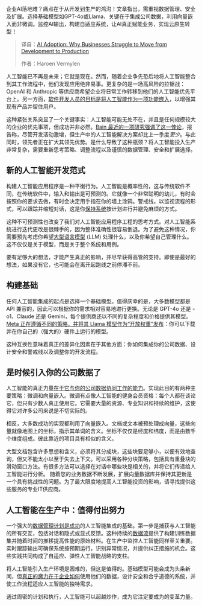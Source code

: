 
<!--
title: AI采纳：为什么企业难以从开发转向生产
cover: https://cdn.thenewstack.io/media/2025/03/f27f912d-mike-kononov-lfv0v3_2h6s-unsplash-scaled.jpg
summary: 企业AI落地难？痛点在于从开发到生产的鸿沟！文章指出，需重视数据管理、安全及扩展。选择基础模型如GPT-4o或Llama，关键在于集成公司数据，利用向量嵌入而非微调。监控AI输出，构建自适应系统，让AI真正赋能业务，实现云原生转型！
-->

企业AI落地难？痛点在于从开发到生产的鸿沟！文章指出，需重视数据管理、安全及扩展。选择基础模型如GPT-4o或Llama，关键在于集成公司数据，利用向量嵌入而非微调。监控AI输出，构建自适应系统，让AI真正赋能业务，实现云原生转型！

> 译自：[AI Adoption: Why Businesses Struggle to Move from Development to Production](https://thenewstack.io/ai-adoption-why-businesses-struggle-to-move-from-development-to-production/)
> 
> 作者：Haroen Vermylen

人工智能已不再是未来；它就是现在。然而，随着企业争先恐后地将人工智能整合到其工作流程中，他们发现应用绝非易事。更复杂的是一场高风险的拉锯战：OpenAI 和 Anthropic 等供应商希望企业将日常工作转移到他们的人工智能优先平台上。另一方面，[软件开发人员的目标是将人工智能作为一项功能嵌入](https://thenewstack.io/using-apis-with-low-code-tools-9-best-practices/)，以增强其现有产品并留住用户。

这种紧张关系突显了一个关键事实：人工智能可能无处不在，并且是任何规模较大的企业的优先事项，但成功并非必然。[Bain 最近的一项研究强调了这一悖论](https://www.bain.com/insights/ai-survey-four-themes-emerging/)，报告称，尽管开发活动激增，但生产中的人工智能解决方案却比上一季度*更少*。与此同时，领先者正在扩大其领先优势。是什么导致了这种瓶颈？将人工智能投入生产非常复杂，需要重新思考策略、调整流程以及谨慎的数据管理、安全和扩展选择。

## 新的人工智能开发范式

构建人工智能应用程序是一种平衡行为。人工智能是概率性的，这与传统软件不同，在传统软件中，输入和输出是可预测的。它就像一个非常聪明的幼儿，有时会按照你的要求去做，有时会决定用手指在你的墙上涂鸦。警戒线，以监视流程的形式，可以跟踪并缩短对话，这是你[保持系统](https://thenewstack.io/werner-vogels-6-lessons-for-keeping-systems-simple/)按计划进行并避免麻烦的方式。

这种不可预测性也改变了我们对人工智能应用程序工程的思考方式。对人工智能系统进行迭代更改是很棘手的，因为整体准确性很容易倒退。为了避免这种情况，你需要预先考虑你希望[大型语言模型](https://thenewstack.io/why-large-language-models-wont-replace-human-coders/) (LLM) 处理什么，以及你希望自己管理什么。这不仅仅是关于模型，而是关于整个系统和用例。

要有足够大的想法，才能产生真正的影响，并尽早获得高管的支持。即使是最好的想法，如果没有它，也可能会在离开起跑线之前停滞不前。

## 构建基础

任何人工智能集成的起点是选择一个基础模型。值得庆幸的是，大多数模型都是 API 兼容的，因此可以根据你的需求相对容易地进行更换。无论是 GPT-4o 还是 -o1、Claude 还是 Gemini，每个提供商还以不同的复杂程度和价格提供其模型。[Meta 正在遵循不同的策略，并将其 Llama 模型作为“开放权重”发布](https://thenewstack.io/metas-llama-2-is-not-open-source-and-thats-ok/)：你可以下载并在你自己的（强大的）硬件上运行的模型。

这种互换性意味着真正的差异化因素在于其他方面：你如何集成你的公司数据、设计安全和警戒线以及调整你的开发流程。

## 是时候引入你的公司数据了

人工智能的真正力量[在于它与你的公司数据协同工作的能力](https://thenewstack.io/starbursts-ceo-decries-big-data-lies-touts-data-truths/)。实现此目的有两种主要策略：微调和向量嵌入。微调有点像人工智能的健身会员资格：每个人都在谈论它，但只有少数人真正使用它。它需要大量的资源、专业知识和持续的维护，这使得它对许多公司来说是不切实际的。

相反，大多数成功的实现都利用了向量嵌入。文档或文本被预处理成向量，这些向量就像地图上的坐标，指示其单词的含义。坐标不仅仅是经度和纬度，而是由数千个维度组成。彼此靠近的项目具有相似的含义。

大型文档包含许多思想和含义，必须将其分成块，这些块要足够小，以便有效地查询，但又不能太小以至于失去上下文。可以采用各种分块策略，包括具有重叠块的滑动窗口方法。有很多方法可以选择在对话中哪些块是相关的，并将它们传递给人工智能进行分析。
随着您的业务数据不断发展，扩展向量数据库并保持其更新是一个具有挑战性的问题。为了最大限度地提高人工智能投资的影响，请寻找提供这些服务的专业IT供应商。

## 人工智能在生产中：值得付出努力

一个强大的[数据管理计划是成功](https://thenewstack.io/icymi-deepseek-is-an-open-source-success-story/)的人工智能集成的基础。第一步是捕获与人工智能的所有交互，包括对话和隐式或显式反馈。这种持续的[数据流](https://thenewstack.io/why-we-use-apache-kafka-for-real-time-data-at-scale/)提供了构建训练数据集并随着时间的推移提高性能的原始材料。在生产中监控人工智能同样至关重要。实时跟踪输出可确保系统按预期运行，识别异常情况，并提供纠正措施的机会。这些实践共同构成了自适应、弹性人工智能战略的支柱。

将人工智能引入生产环境是困难的，但这是值得的。基础模型可能会成为头条新闻，但[真正的魔力在于企业如何](https://thenewstack.io/the-real-business-value-of-platform-engineering/)使用他们的数据，设计安全和合乎道德的系统，并使工作流程适应人工智能的独特需求。

通过周密的计划和执行，人工智能可以超越炒作，成为它注定要成为的变革力量。